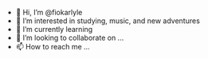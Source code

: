 - 👋 Hi, I’m @fiokarlyle
- 👀 I’m interested in studying, music, and new adventures
- 🌱 I’m currently learning 
- 💞️ I’m looking to collaborate on ...
- 📫 How to reach me ...

<!---
fiokarlyle/fiokarlyle is a ✨ special ✨ repository because its `README.md` (this file) appears on your GitHub profile.
You can click the Preview link to take a look at your changes.
--->
